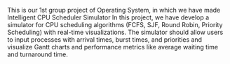 This is our 1st group project of Operating System, in which we have made Intelligent CPU Scheduler Simulator
In this project, we have develop a simulator for CPU scheduling algorithms (FCFS, SJF, Round Robin, Priority Scheduling) with real-time visualizations. The simulator should allow users to input processes with arrival times, burst times, and priorities and visualize Gantt charts and performance metrics like average waiting time and turnaround time.
